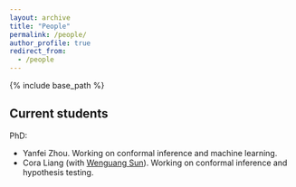 ```yaml
---
layout: archive
title: "People"
permalink: /people/
author_profile: true
redirect_from:
  - /people
---
```


{% include base_path %}


## Current students

PhD:

- Yanfei Zhou. Working on conformal inference and machine learning.
- Cora Liang (with [Wenguang Sun](http://faculty.marshall.usc.edu/WenGuang-Sun/)). Working on conformal inference and hypothesis testing.

